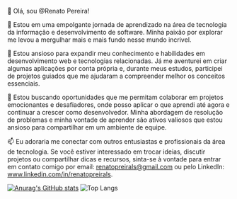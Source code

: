 

👋 Olá, sou @Renato Pereira!

🌱 Estou em uma empolgante jornada de aprendizado na área de tecnologia da informação e desenvolvimento de software. Minha paixão por explorar me levou a mergulhar mais e mais fundo nesse mundo incrivel.

👀 Estou ansioso para expandir meu conhecimento e habilidades em desenvolvimento web e tecnologias relacionadas. Já me aventurei em criar algumas aplicações por conta própria e, durante meus estudos, participei de projetos guiados que me ajudaram a compreender melhor os conceitos essenciais.

💞️ Estou buscando oportunidades que me permitam colaborar em projetos emocionantes e desafiadores, onde posso aplicar o que aprendi até agora e continuar a crescer como desenvolvedor. Minha abordagem de resolução de problemas e minha vontade de aprender são ativos valiosos que estou ansioso para compartilhar em um ambiente de equipe.

📫 Eu adoraria me conectar com outros entusiastas e profissionais da área de tecnologia. Se você estiver interessado em trocar ideias, discutir projetos ou compartilhar dicas e recursos, sinta-se à vontade para entrar em contato comigo por email: renatopreirals@gmail.com ou pelo LinkedIn: www.linkedin.com/in/renatopreirals.

[![Anurag's GitHub stats](https://github-readme-stats.vercel.app/api?username=RenatoPereirals&show_icons=true&theme=radical)](https://github.com/anuraghazra/github-readme-stats)
![Top Langs](https://github-readme-stats.vercel.app/api/top-langs/?username=RenatoPereirals&layout=compact&theme=radical)

<picture>
  <source
    srcset="https://github-readme-stats.vercel.app/api?username=RenatoPereirals&show_icons=true&theme=dark"
    media="(prefers-color-scheme: dark)"
  />
  <source
    srcset="https://github-readme-stats.vercel.app/api?username=RenatoPereirals&show_icons=true"
    media="(prefers-color-scheme: light), (prefers-color-scheme: no-preference)"
  />
 
</picture>
<!---
RenatoPereirals/RenatoPereirals is a ✨ special ✨ repository because its `README.md` (this file) appears on your GitHub profile.
You can click the Preview link to take a look at your changes.
--->
